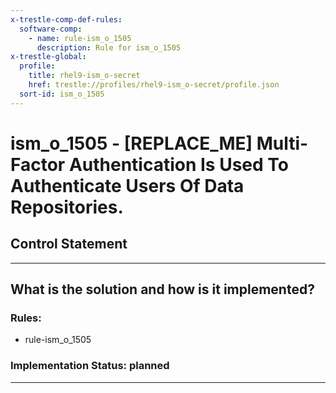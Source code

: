 ```yaml
---
x-trestle-comp-def-rules:
  software-comp:
    - name: rule-ism_o_1505
      description: Rule for ism_o_1505
x-trestle-global:
  profile:
    title: rhel9-ism_o-secret
    href: trestle://profiles/rhel9-ism_o-secret/profile.json
  sort-id: ism_o_1505
---
```


# ism_o_1505 - \[REPLACE_ME\] Multi-Factor Authentication Is Used To Authenticate Users Of Data Repositories.

## Control Statement

______________________________________________________________________

## What is the solution and how is it implemented?

<!-- For implementation status enter one of: implemented, partial, planned, alternative, not-applicable -->

<!-- Note that the list of rules under ### Rules: is read-only and changes will not be captured after assembly to JSON -->

<!-- Add control implementation description here for control: ism_o_1505 -->

### Rules:

  - rule-ism_o_1505

### Implementation Status: planned

______________________________________________________________________
